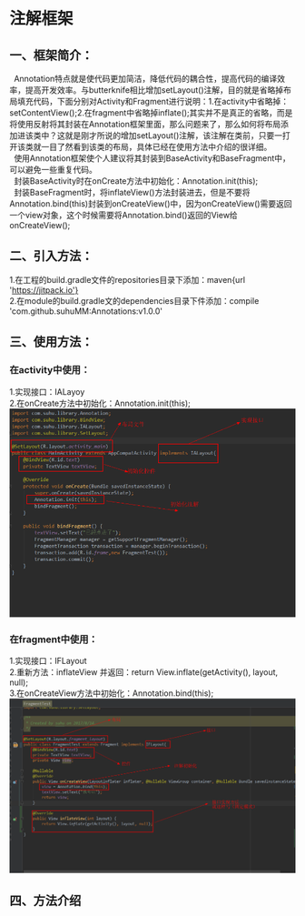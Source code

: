 # 注解框架

## 一、框架简介：
&nbsp;&nbsp;Annotation特点就是使代码更加简洁，降低代码的耦合性，提高代码的编译效率，提高开发效率。与butterknife相比增加setLayout()注解，目的就是省略掉布局填充代码，下面分别对Activity和Fragment进行说明：1.在activity中省略掉：setContentView();2.在fragment中省略掉inflate();其实并不是真正的省略，而是将使用反射将其封装在Annotation框架里面，那么问题来了，那么如何将布局添加进该类中？这就是刚才所说的增加setLayout()注解，该注解在类前，只要一打开该类就一目了然看到该类的布局，具体已经在使用方法中介绍的很详细。<br/>
&nbsp;&nbsp;使用Annotation框架使个人建议将其封装到BaseActivity和BaseFragment中，可以避免一些重复代码。<br/>
&nbsp;&nbsp;封装BaseActivity时在onCreate方法中初始化：Annotation.init(this);<br/>
&nbsp;&nbsp;封装BaseFragment时，将inflateView()方法封装进去，但是不要将Annotation.bind(this)封装到onCreateView()中，因为onCreateView()需要返回一个view对象，这个时候需要将Annotation.bind()返回的View给onCreateView();<br/>




## 二、引入方法：
1.在工程的build.gradle文件的repositories目录下添加：maven{url 'https://jitpack.io'}<br/>
2.在module的build.gradle文的dependencies目录下件添加：compile 'com.github.suhuMM:Annotations:v1.0.0'<br/>

## 三、使用方法：
### 在activity中使用：<br/>
1.实现接口：IALayoy <br/>
2.在onCreate方法中初始化：Annotation.init(this);<br/>
![](https://github.com/suhuMM/Annotations/raw/master/image/activity.png)<br/>

### 在fragment中使用：<br/>
1.实现接口：IFLayout <br/>
2.重新方法：inflateView 并返回：return View.inflate(getActivity(), layout, null); <br/>
3.在onCreateView方法中初始化：Annotation.bind(this); <br/>
![](https://github.com/suhuMM/Annotations/raw/master/image/fragment.png)<br/>
## 四、方法介绍
